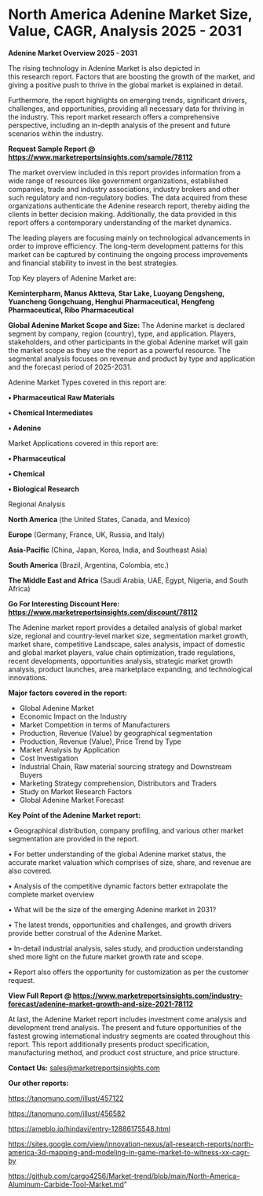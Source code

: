 # North America Adenine Market Size, Value, CAGR, Analysis 2025 - 2031

<Strong> Adenine Market Overview 2025 - 2031</strong>

The rising technology in Adenine Market is also depicted in this research report. Factors that are boosting the growth of the market, and giving a positive push to thrive in the global market is explained in detail.

Furthermore, the report highlights on emerging trends, significant drivers, challenges, and opportunities, providing all necessary data for thriving in the industry. This report market research offers a comprehensive perspective, including an in-depth analysis of the present and future scenarios within the industry.

<strong>Request Sample Report @ <a href=https://www.marketreportsinsights.com/sample/78112>https://www.marketreportsinsights.com/sample/78112</a></strong>

The market overview included in this report provides information from a wide range of resources like government organizations, established companies, trade and industry associations, industry brokers and other such regulatory and non-regulatory bodies. The data acquired from these organizations authenticate the Adenine research report, thereby aiding the clients in better decision making. Additionally, the data provided in this report offers a contemporary understanding of the market dynamics.

The leading players are focusing mainly on technological advancements in order to improve efficiency. The long-term development patterns for this market can be captured by continuing the ongoing process improvements and financial stability to invest in the best strategies.

Top Key players of Adenine Market are:

<strong>Keminterpharm, Manus Aktteva, Star Lake, Luoyang Dengsheng, Yuancheng Gongchuang, Henghui Pharmaceutical, Hengfeng Pharmaceutical, Ribo Pharmaceutical</strong>

<strong><b>Global Adenine Market Scope and Size:</b></strong>
The Adenine market is declared segment by company, region (country), type, and application. Players, stakeholders, and other participants in the global Adenine market will gain the market scope as they use the report as a powerful resource. The segmental analysis focuses on revenue and product by type and application and the forecast period of 2025-2031.

Adenine Market Types covered in this report are:

<strong>• Pharmaceutical Raw Materials

• Chemical Intermediates

• Adenine</strong>

Market Applications covered in this report are:

<strong>• Pharmaceutical

• Chemical

• Biological Research</strong> 

Regional Analysis

<strong>North America</strong> (the United States, Canada, and Mexico)

<strong>Europe</strong> (Germany, France, UK, Russia, and Italy)

<strong>Asia-Pacific</strong> (China, Japan, Korea, India, and Southeast Asia)

<strong>South America</strong> (Brazil, Argentina, Colombia, etc.)

<strong>The Middle East and Africa</strong> (Saudi Arabia, UAE, Egypt, Nigeria, and South Africa)

<strong>Go For Interesting Discount Here: <a href=https://www.marketreportsinsights.com/discount/78112>https://www.marketreportsinsights.com/discount/78112</a></strong>

The Adenine market report provides a detailed analysis of global market size, regional and country-level market size, segmentation market growth, market share, competitive Landscape, sales analysis, impact of domestic and global market players, value chain optimization, trade regulations, recent developments, opportunities analysis, strategic market growth analysis, product launches, area marketplace expanding, and technological innovations.

<strong><b>Major factors covered in the report:</b></strong>
<ul>
  <li>Global Adenine Market </li>
  <li>Economic Impact on the Industry</li>
  <li>Market Competition in terms of Manufacturers</li>
  <li>Production, Revenue (Value) by geographical segmentation</li>
  <li>Production, Revenue (Value), Price Trend by Type</li>
  <li>Market Analysis by Application</li>
  <li>Cost Investigation</li>
  <li>Industrial Chain, Raw material sourcing strategy and Downstream Buyers</li>
  <li>Marketing Strategy comprehension, Distributors and Traders</li>
  <li>Study on Market Research Factors</li>
  <li>Global Adenine Market Forecast</li>
</ul>

<strong><b>Key Point of the Adenine Market report:</b></strong>

• Geographical distribution, company profiling, and various other market segmentation are provided in the report.

• For better understanding of the global Adenine market status, the accurate market valuation which comprises of size, share, and revenue are also covered.

• Analysis of the competitive dynamic factors better extrapolate the complete market overview

• What will be the size of the emerging Adenine market in 2031?

• The latest trends, opportunities and challenges, and growth drivers provide better construal of the Adenine Market.

• In-detail industrial analysis, sales study, and production understanding shed more light on the future market growth rate and scope.

• Report also offers the opportunity for customization as per the customer request.

<strong><b>View Full Report @ <a href=https://www.marketreportsinsights.com/industry-forecast/adenine-market-growth-and-size-2021-78112>https://www.marketreportsinsights.com/industry-forecast/adenine-market-growth-and-size-2021-78112</a></b></strong>


At last, the Adenine Market report includes investment come analysis and development trend analysis. The present and future opportunities of the fastest growing international industry segments are coated throughout this report. This report additionally presents product specification, manufacturing method, and product cost structure, and price structure.

<strong>Contact Us:</strong>
sales@marketreportsinsights.com

<strong>Our other reports:</strong>

<a href=https://tanomuno.com/illust/457122>https://tanomuno.com/illust/457122</a>

<a href=https://tanomuno.com/illust/456582>https://tanomuno.com/illust/456582</a>

<a href=https://ameblo.jp/hindavi/entry-12886175548.html>https://ameblo.jp/hindavi/entry-12886175548.html</a>

<a href=https://sites.google.com/view/innovation-nexus/all-research-reports/north-america-3d-mapping-and-modeling-in-game-market-to-witness-xx-cagr-by>https://sites.google.com/view/innovation-nexus/all-research-reports/north-america-3d-mapping-and-modeling-in-game-market-to-witness-xx-cagr-by</a>

<a href=https://github.com/cargo4256/Market-trend/blob/main/North-America-Aluminum-Carbide-Tool-Market.md>https://github.com/cargo4256/Market-trend/blob/main/North-America-Aluminum-Carbide-Tool-Market.md</a>"
